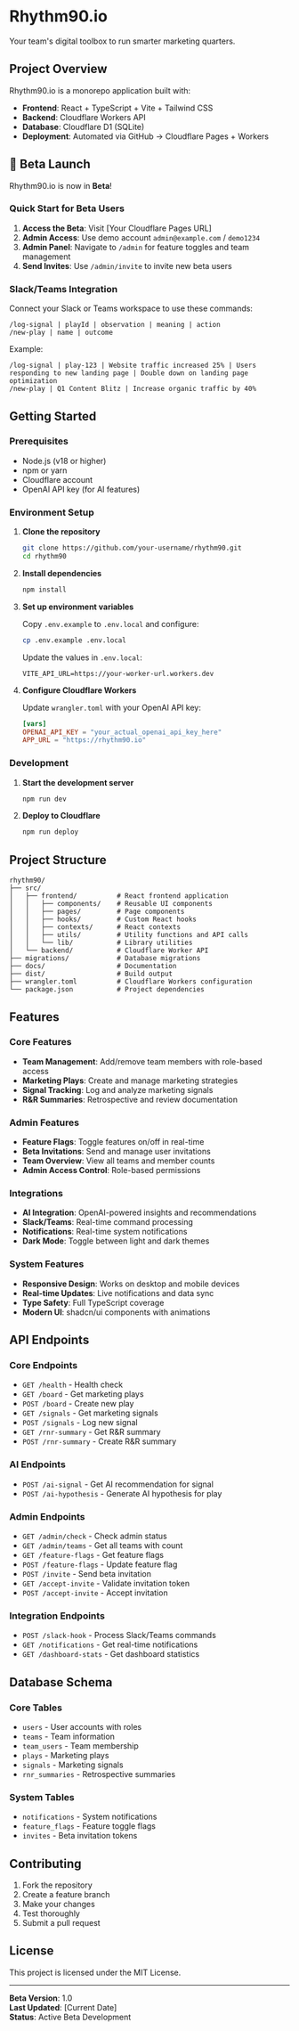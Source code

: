 # Rhythm90.io

Your team's digital toolbox to run smarter marketing quarters.

## Project Overview

Rhythm90.io is a monorepo application built with:
- **Frontend**: React + TypeScript + Vite + Tailwind CSS
- **Backend**: Cloudflare Workers API
- **Database**: Cloudflare D1 (SQLite)
- **Deployment**: Automated via GitHub → Cloudflare Pages + Workers

## 🚀 Beta Launch

Rhythm90.io is now in **Beta**! 

### Quick Start for Beta Users

1. **Access the Beta**: Visit [Your Cloudflare Pages URL]
2. **Admin Access**: Use demo account `admin@example.com` / `demo1234`
3. **Admin Panel**: Navigate to `/admin` for feature toggles and team management
4. **Send Invites**: Use `/admin/invite` to invite new beta users

### Slack/Teams Integration

Connect your Slack or Teams workspace to use these commands:

```
/log-signal | playId | observation | meaning | action
/new-play | name | outcome
```

Example:
```
/log-signal | play-123 | Website traffic increased 25% | Users responding to new landing page | Double down on landing page optimization
/new-play | Q1 Content Blitz | Increase organic traffic by 40%
```

## Getting Started

### Prerequisites

- Node.js (v18 or higher)
- npm or yarn
- Cloudflare account
- OpenAI API key (for AI features)

### Environment Setup

1. **Clone the repository**
   ```bash
   git clone https://github.com/your-username/rhythm90.git
   cd rhythm90
   ```

2. **Install dependencies**
   ```bash
   npm install
   ```

3. **Set up environment variables**
   
   Copy `.env.example` to `.env.local` and configure:
   ```bash
   cp .env.example .env.local
   ```
   
   Update the values in `.env.local`:
   ```
   VITE_API_URL=https://your-worker-url.workers.dev
   ```

4. **Configure Cloudflare Workers**
   
   Update `wrangler.toml` with your OpenAI API key:
   ```toml
   [vars]
   OPENAI_API_KEY = "your_actual_openai_api_key_here"
   APP_URL = "https://rhythm90.io"
   ```

### Development

1. **Start the development server**
   ```bash
   npm run dev
   ```

2. **Deploy to Cloudflare**
   ```bash
   npm run deploy
   ```

## Project Structure

```
rhythm90/
├── src/
│   ├── frontend/          # React frontend application
│   │   ├── components/    # Reusable UI components
│   │   ├── pages/         # Page components
│   │   ├── hooks/         # Custom React hooks
│   │   ├── contexts/      # React contexts
│   │   ├── utils/         # Utility functions and API calls
│   │   └── lib/           # Library utilities
│   └── backend/           # Cloudflare Worker API
├── migrations/            # Database migrations
├── docs/                  # Documentation
├── dist/                  # Build output
├── wrangler.toml          # Cloudflare Workers configuration
└── package.json           # Project dependencies
```

## Features

### Core Features
- **Team Management**: Add/remove team members with role-based access
- **Marketing Plays**: Create and manage marketing strategies
- **Signal Tracking**: Log and analyze marketing signals
- **R&R Summaries**: Retrospective and review documentation

### Admin Features
- **Feature Flags**: Toggle features on/off in real-time
- **Beta Invitations**: Send and manage user invitations
- **Team Overview**: View all teams and member counts
- **Admin Access Control**: Role-based permissions

### Integrations
- **AI Integration**: OpenAI-powered insights and recommendations
- **Slack/Teams**: Real-time command processing
- **Notifications**: Real-time system notifications
- **Dark Mode**: Toggle between light and dark themes

### System Features
- **Responsive Design**: Works on desktop and mobile devices
- **Real-time Updates**: Live notifications and data sync
- **Type Safety**: Full TypeScript coverage
- **Modern UI**: shadcn/ui components with animations

## API Endpoints

### Core Endpoints
- `GET /health` - Health check
- `GET /board` - Get marketing plays
- `POST /board` - Create new play
- `GET /signals` - Get marketing signals
- `POST /signals` - Log new signal
- `GET /rnr-summary` - Get R&R summary
- `POST /rnr-summary` - Create R&R summary

### AI Endpoints
- `POST /ai-signal` - Get AI recommendation for signal
- `POST /ai-hypothesis` - Generate AI hypothesis for play

### Admin Endpoints
- `GET /admin/check` - Check admin status
- `GET /admin/teams` - Get all teams with count
- `GET /feature-flags` - Get feature flags
- `POST /feature-flags` - Update feature flag
- `POST /invite` - Send beta invitation
- `GET /accept-invite` - Validate invitation token
- `POST /accept-invite` - Accept invitation

### Integration Endpoints
- `POST /slack-hook` - Process Slack/Teams commands
- `GET /notifications` - Get real-time notifications
- `GET /dashboard-stats` - Get dashboard statistics

## Database Schema

### Core Tables
- `users` - User accounts with roles
- `teams` - Team information
- `team_users` - Team membership
- `plays` - Marketing plays
- `signals` - Marketing signals
- `rnr_summaries` - Retrospective summaries

### System Tables
- `notifications` - System notifications
- `feature_flags` - Feature toggle flags
- `invites` - Beta invitation tokens

## Contributing

1. Fork the repository
2. Create a feature branch
3. Make your changes
4. Test thoroughly
5. Submit a pull request

## License

This project is licensed under the MIT License.

---

**Beta Version**: 1.0  
**Last Updated**: [Current Date]  
**Status**: Active Beta Development
